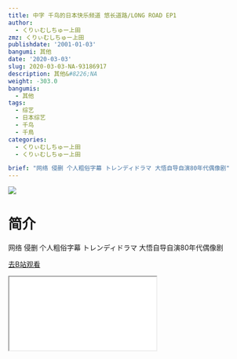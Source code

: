 ```yaml
---
title: 中字 千鸟的日本快乐频道 悠长道路/LONG ROAD EP1
author:
  - くりぃむしちゅー上田
zmz: くりぃむしちゅー上田
publishdate: '2001-01-03'
bangumi: 其他
date: '2020-03-03'
slug: 2020-03-03-NA-93186917
description: 其他&#8226;NA
weight: -303.0
bangumis:
  - 其他
tags:
  - 综艺
  - 日本综艺
  - 千鸟
  - 千鳥
categories:
  - くりぃむしちゅー上田
  - くりぃむしちゅー上田

brief: "网络 侵删 个人粗俗字幕 トレンディドラマ 大悟自导自演80年代偶像剧"
---
```

![](https://raw.githubusercontent.com/tcgriffith/owaraisite/master/static/tmpimg/364f8b2ad95fe98e6186b8383ab63ca8808321a5.jpg.480.jpg)
# 简介  
网络
侵删 个人粗俗字幕 トレンディドラマ
大悟自导自演80年代偶像剧  

[去B站观看](https://www.bilibili.com/video/av93186917/)
<div class ="resp-container"><iframe class="testiframe" src="//player.bilibili.com/player.html?aid=93186917"", scrolling="no", allowfullscreen="true" > </iframe></div> 
